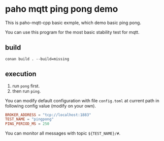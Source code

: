 # paho mqtt ping pong demo

This is paho-mqtt-cpp basic exmple, which demo basic ping pong.

You can use this program for the most basic stability test for mqtt.

## build

`conan build . --build=missing`

## execution

1. run `pong` first.
2. then run `ping`.

You can modify default configuration with file `config.toml` at current path in following config value (modify on your own).

```toml
BROKER_ADDRESS = "tcp://localhost:1883"
TEST_NAME = "pingpong"
PING_PERIOD_MS = 250
```

You can monitor all messages with topic `${TEST_NAME}/#`.
